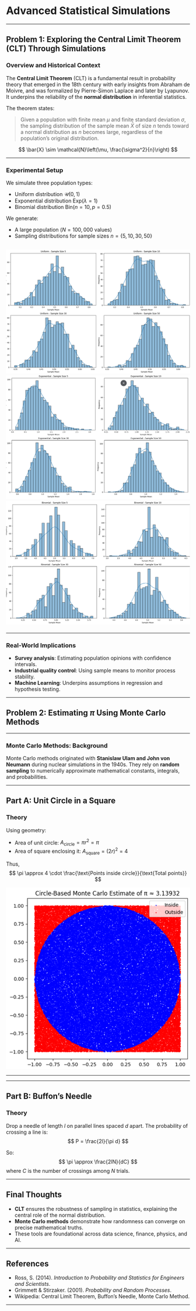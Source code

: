 #  Advanced Statistical Simulations

---

##  Problem 1: Exploring the Central Limit Theorem (CLT) Through Simulations

###  Overview and Historical Context

The **Central Limit Theorem** (CLT) is a fundamental result in probability theory that emerged in the 18th century with early insights from Abraham de Moivre, and was formalized by Pierre-Simon Laplace and later by Lyapunov. It underpins the reliability of the **normal distribution** in inferential statistics.

The theorem states:

> Given a population with finite mean $\mu$ and finite standard deviation $\sigma$, the sampling distribution of the sample mean $\bar{X}$ of size $n$ tends toward a normal distribution as $n$ becomes large, regardless of the population’s original distribution.


$$
\bar{X} \sim \mathcal{N}\left(\mu, \frac{\sigma^2}{n}\right)
$$

---

###  Experimental Setup

We simulate three population types:

- Uniform distribution $\mathcal{U}(0,1)$
- Exponential distribution $\text{Exp}(\lambda = 1)$
- Binomial distribution $\text{Bin}(n=10, p=0.5)$

We generate:
- A large population ($N = 100,000$ values)
- Sampling distributions for sample sizes $n = \{5, 10, 30, 50\}$

![alt text](image-4.png)
![alt text](image-5.png)
![alt text](image-6.png)
---



---

###  Real-World Implications

- **Survey analysis**: Estimating population opinions with confidence intervals.
- **Industrial quality control**: Using sample means to monitor process stability.
- **Machine Learning**: Underpins assumptions in regression and hypothesis testing.

---

##  Problem 2: Estimating $\pi$ Using Monte Carlo Methods

---

###  Monte Carlo Methods: Background

Monte Carlo methods originated with **Stanislaw Ulam and John von Neumann** during nuclear simulations in the 1940s. They rely on **random sampling** to numerically approximate mathematical constants, integrals, and probabilities.

---

## Part A: Unit Circle in a Square

###  Theory

Using geometry:
- Area of unit circle: $A_{\text{circle}} = \pi r^2 = \pi$
- Area of square enclosing it: $A_{\text{square}} = (2r)^2 = 4$

Thus,
$$
\pi \approx 4 \cdot \frac{\text{Points inside circle}}{\text{Total points}}
$$

![alt text](image-7.png)

---



---

## Part B: Buffon’s Needle

###  Theory

Drop a needle of length $l$ on parallel lines spaced $d$ apart. The probability of crossing a line is:
$$
P = \frac{2l}{\pi d}
$$

So:
$$
\pi \approx \frac{2lN}{dC}
$$
where $C$ is the number of crossings among $N$ trials.





---

##  Final Thoughts

- **CLT** ensures the robustness of sampling in statistics, explaining the central role of the normal distribution.
- **Monte Carlo methods** demonstrate how randomness can converge on precise mathematical truths.
- These tools are foundational across data science, finance, physics, and AI.

---

##  References

- Ross, S. (2014). *Introduction to Probability and Statistics for Engineers and Scientists*.
- Grimmett & Stirzaker. (2001). *Probability and Random Processes*.
- Wikipedia: Central Limit Theorem, Buffon’s Needle, Monte Carlo Method.


---




